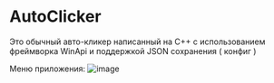 # AutoClicker
Это обычный авто-кликер написанный на C++ с использованием фреймворка WinApi и поддержкой JSON сохранения ( конфиг )

Меню приложения:
![image](https://github.com/Smeruxa/AutoClicker/assets/57842015/dec948fb-5def-4a77-a913-0e2b2f84169d)
